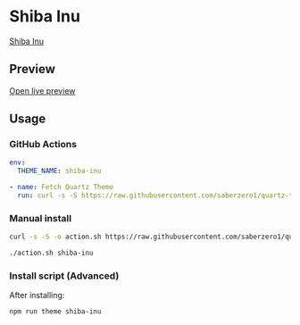 # Shiba Inu

[Shiba Inu](https://github.com/faroukx)

## Preview

[Open live preview](https://quartz-themes.github.io/shiba-inu/)

## Usage

### GitHub Actions

```yaml
env:
  THEME_NAME: shiba-inu
```

```yaml
- name: Fetch Quartz Theme
  run: curl -s -S https://raw.githubusercontent.com/saberzero1/quartz-themes/master/action.sh | bash -s -- $THEME_NAME
```

### Manual install

```bash
curl -s -S -o action.sh https://raw.githubusercontent.com/saberzero1/quartz-themes/master/action.sh

./action.sh shiba-inu
```

### Install script (Advanced)

After installing:

```bash
npm run theme shiba-inu
```
